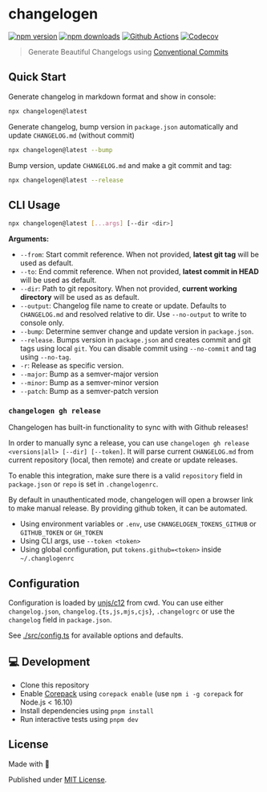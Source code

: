 # changelogen

[![npm version][npm-version-src]][npm-version-href]
[![npm downloads][npm-downloads-src]][npm-downloads-href]
[![Github Actions][github-actions-src]][github-actions-href]
[![Codecov][codecov-src]][codecov-href]

> Generate Beautiful Changelogs using [Conventional Commits](https://www.conventionalcommits.org/en/v1.0.0/)

## Quick Start

Generate changelog in markdown format and show in console:

```sh
npx changelogen@latest
```

Generate changelog, bump version in `package.json` automatically and update `CHANGELOG.md` (without commit)

```sh
npx changelogen@latest --bump
```

Bump version, update `CHANGELOG.md` and make a git commit and tag:

```sh
npx changelogen@latest --release
```

## CLI Usage

```sh
npx changelogen@latest [...args] [--dir <dir>]
```

**Arguments:**

- `--from`: Start commit reference. When not provided, **latest git tag** will be used as default.
- `--to`: End commit reference. When not provided, **latest commit in HEAD** will be used as default.
- `--dir`: Path to git repository. When not provided, **current working directory** will be used as as default.
- `--output`: Changelog file name to create or update. Defaults to `CHANGELOG.md` and resolved relative to dir. Use `--no-output` to write to console only.
- `--bump`: Determine semver change and update version in `package.json`.
- `--release`. Bumps version in `package.json` and creates commit and git tags using local `git`. You can disable commit using `--no-commit` and tag using `--no-tag`.
- `-r`: Release as specific version.
- `--major`: Bump as a semver-major version
- `--minor`: Bump as a semver-minor version
- `--patch`: Bump as a semver-patch version

### `changelogen gh release`

Changelogen has built-in functionality to sync with with Github releases!

In order to manually sync a release, you can use `changelogen gh release <versions|all> [--dir] [--token]`. It will parse current `CHANGELOG.md` from current repository (local, then remote) and create or update releases.

To enable this integration, make sure there is a valid `repository` field in `package.json` or `repo` is set in `.changelogenrc`.

By default in unauthenticated mode, changelogen will open a browser link to make manual release. By providing github token, it can be automated.

- Using environment variables or `.env`, use `CHANGELOGEN_TOKENS_GITHUB` or `GITHUB_TOKEN` or `GH_TOKEN`
- Using CLI args, use `--token <token>`
- Using global configuration, put `tokens.github=<token>` inside `~/.changlogenrc`

## Configuration

Configuration is loaded by [unjs/c12](https://github.com/unjs/c12) from cwd. You can use either `changelog.json`, `changelog.{ts,js,mjs,cjs}`, `.changelogrc` or use the `changelog` field in `package.json`.

See [./src/config.ts](./src/config.ts) for available options and defaults.

## 💻 Development

- Clone this repository
- Enable [Corepack](https://github.com/nodejs/corepack) using `corepack enable` (use `npm i -g corepack` for Node.js < 16.10)
- Install dependencies using `pnpm install`
- Run interactive tests using `pnpm dev`

## License

Made with 💛

Published under [MIT License](./LICENSE).

<!-- Badges -->

[npm-version-src]: https://img.shields.io/npm/v/changelogen?style=flat-square
[npm-version-href]: https://npmjs.com/package/changelogen
[npm-downloads-src]: https://img.shields.io/npm/dm/changelogen?style=flat-square
[npm-downloads-href]: https://npmjs.com/package/changelogen
[github-actions-src]: https://img.shields.io/github/workflow/status/unjs/changelogen/ci/main?style=flat-square
[github-actions-href]: https://github.com/unjs/changelogen/actions?query=workflow%3Aci
[codecov-src]: https://img.shields.io/codecov/c/gh/unjs/changelogen/main?style=flat-square
[codecov-href]: https://codecov.io/gh/unjs/changelogen

